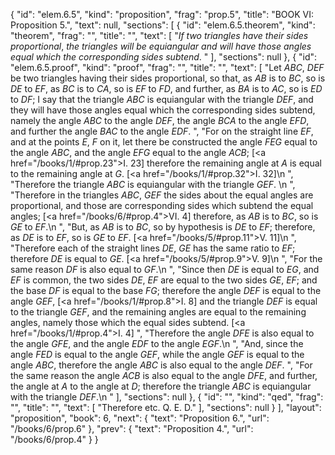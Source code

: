 {
  "id": "elem.6.5",
  "kind": "proposition",
  "frag": "prop.5",
  "title": "BOOK VI: Proposition 5.",
  "text": null,
  "sections": [
    {
      "id": "elem.6.5.theorem",
      "kind": "theorem",
      "frag": "",
      "title": "",
      "text": [
        "<var>If two triangles have their sides proportional</var>, <var>the triangles will be equiangular and will have those angles equal which the corresponding sides subtend</var>. "
      ],
      "sections": null
    },
    {
      "id": "elem.6.5.proof",
      "kind": "proof",
      "frag": "",
      "title": "",
      "text": [
        "Let <var>ABC</var>, <var>DEF</var> be two triangles having their sides proportional, so that, as <var>AB</var> is to <var>BC</var>, so is <var>DE</var> to <var>EF</var>, as <var>BC</var> is to <var>CA</var>, so is <var>EF</var> to <var>FD</var>, and further, as <var>BA</var> is to <var>AC</var>, so is <var>ED</var> to <var>DF</var>; I say that the triangle <var>ABC</var> is equiangular with the triangle <var>DEF</var>, and they will have those angles equal which the corresponding sides subtend, namely the angle <var>ABC</var> to the angle <var>DEF</var>, the angle <var>BCA</var> to the angle <var>EFD</var>, and further the angle <var>BAC</var> to the angle <var>EDF</var>. ",
        "For on the straight line <var>EF</var>, and at the points <var>E</var>, <var>F</var> on it, let there be constructed the angle <var>FEG</var> equal to the angle <var>ABC</var>, and the angle <var>EFG</var> equal to the angle <var>ACB</var>; [<a href=\"/books/1/#prop.23\">I. 23</a>] therefore the remaining angle at <var>A</var> is equal to the remaining angle at <var>G</var>. [<a href=\"/books/1/#prop.32\">I. 32</a>]\n      ",
        "Therefore the triangle <var>ABC</var> is equiangular with the triangle <var>GEF</var>. \n      ",
        "Therefore in the triangles <var>ABC</var>, <var>GEF</var> the sides about the equal angles are proportional, and those are corresponding sides which subtend the equal angles; [<a href=\"/books/6/#prop.4\">VI. 4</a>] therefore, as <var>AB</var> is to <var>BC</var>, so is <var>GE</var> to <var>EF</var>.\n      ",
        "But, as <var>AB</var> is to <var>BC</var>, so by hypothesis is <var>DE</var> to <var>EF</var>; therefore, as <var>DE</var> is to <var>EF</var>, so is <var>GE</var> to <var>EF</var>. [<a href=\"/books/5/#prop.11\">V. 11</a>]\n      ",
        "Therefore each of the straight lines <var>DE</var>, <var>GE</var> has the same ratio to <var>EF</var>; therefore <var>DE</var> is equal to <var>GE</var>. [<a href=\"/books/5/#prop.9\">V. 9</a>]\n      ",
        "For the same reason <var>DF</var> is also equal to <var>GF</var>.\n      ",
        "Since then <var>DE</var> is equal to <var>EG</var>, and <var>EF</var> is common, the two sides <var>DE</var>, <var>EF</var> are equal to the two sides <var>GE</var>, <var>EF</var>; and the base <var>DF</var> is equal to the base <var>FG</var>; therefore the angle <var>DEF</var> is equal to the angle <var>GEF</var>, [<a href=\"/books/1/#prop.8\">I. 8</a>] and the triangle <var>DEF</var> is equal to the triangle <var>GEF</var>, and the remaining angles are equal to the remaining angles, namely those which the equal sides subtend. [<a href=\"/books/1/#prop.4\">I. 4</a>] ",
        "Therefore the angle <var>DFE</var> is also equal to the angle <var>GFE</var>, and the angle <var>EDF</var> to the angle <var>EGF</var>.\n      ",
        "And, since the angle <var>FED</var> is equal to the angle <var>GEF</var>, while the angle <var>GEF</var> is equal to the angle <var>ABC</var>, therefore the angle <var>ABC</var> is also equal to the angle <var>DEF</var>. ",
        "For the same reason the angle <var>ACB</var> is also equal to the angle <var>DFE</var>, and further, the angle at <var>A</var> to the angle at <var>D</var>; therefore the triangle <var>ABC</var> is equiangular with the triangle <var>DEF</var>.\n      "
      ],
      "sections": null
    },
    {
      "id": "",
      "kind": "qed",
      "frag": "",
      "title": "",
      "text": [
        "Therefore etc. Q. E. D."
      ],
      "sections": null
    }
  ],
  "layout": "proposition",
  "book": 6,
  "next": {
    "text": "Proposition 6.",
    "url": "/books/6/prop.6"
  },
  "prev": {
    "text": "Proposition 4.",
    "url": "/books/6/prop.4"
  }
}

